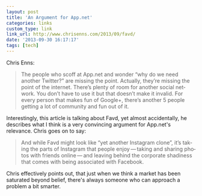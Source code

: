 ```yaml
---
layout: post
title: 'An Argument for App.net'
categories: links
custom_type: link
link_url: http://www.chrisenns.com/2013/09/favd/
date: '2013-09-30 16:17:17'
tags: [tech]
---
```

Chris Enns:

>The peo­ple who scoff at App​.net and won­der “why do we need another Twit­ter?” are missing the point. Actu­ally, they’re miss­ing the point of the inter­net. There’s plenty of room for another social net­work. You don’t have to use it but that doesn’t make it invalid. For every per­son that makes fun of Google+, there’s another 5 peo­ple get­ting a lot of com­mu­nity and fun out of it.

Interestingly, this article is talking about Favd, yet almost accidentally, he describes what I think is a very convincing argument for App.net's relevance. Chris goes on to say:

>And while Favd might look like “yet another Insta­gram clone”, it’s tak­ing the parts of Insta­gram that peo­ple enjoy — tak­ing and shar­ing pho­tos with friends online — and leav­ing behind the cor­po­rate shadi­ness that comes with being asso­ci­ated with Facebook.

Chris effectively points out, that just when we think a market has been saturated beyond belief, there's always someone who can approach a problem a bit smarter.
